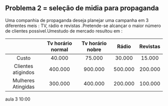## Problema 2 = seleção de midia para propaganda 

Uma companhia de propaganda deseja planejar uma campanha em 3 diferentes meis : TV, rádio e revistas .Pretende-se alcançar o maior número de clientes possivel.Umestudo de mercado resultou em :

|  | Tv horário normal | Tv horário nobre|Rádio|Revistas|
|:------:|:--------------------:|:----------------:|:-----:|:----:|
| Custo | 40.000| 75.000|30.000|15.000|
|Clientes atigindos| 400.000| 900.000| 500.000|200.000|
|Mulheres Atingidas| 300.000| 400.000|200.000|100.000|



aula 3 10:00
